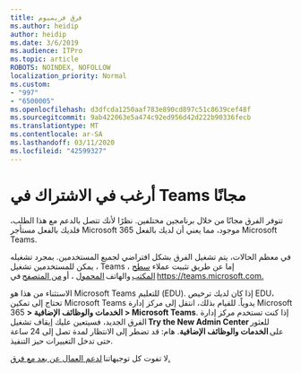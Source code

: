 ```yaml
---
title: فرق فريميوم
ms.author: heidip
author: heidip
ms.date: 3/6/2019
ms.audience: ITPro
ms.topic: article
ROBOTS: NOINDEX, NOFOLLOW
localization_priority: Normal
ms.custom:
- "997"
- "6500005"
ms.openlocfilehash: d3dfcda1250aaf783e890cd897c51c8639cef48f
ms.sourcegitcommit: 9ab422063e5a474c92ed956d42d222b90336fecb
ms.translationtype: MT
ms.contentlocale: ar-SA
ms.lasthandoff: 03/11/2020
ms.locfileid: "42599327"
---
```

# <a name="id-like-to-sign-up-for-teams-for-free"></a>أرغب في الاشتراك في Teams مجانًا

تتوفر الفرق مجانًا من خلال برنامجين مختلفين. نظرًا لأنك تتصل بالدعم مع هذا الطلب، فلديك بالفعل مستأجر Microsoft 365 موجود، مما يعني أن لديك بالفعل Microsoft Teams.

في معظم الحالات، يتم تشغيل الفرق بشكل افتراضي لجميع المستخدمين. بمجرد تشغيله ، يمكن للمستخدمين تشغيل Teams ، إما عن طريق تثبيت عملاء [سطح المكتب](https://docs.microsoft.com/MicrosoftTeams/get-clients#desktop-client) والهاتف [المحمول](https://docs.microsoft.com/MicrosoftTeams/get-clients#mobile-clients) ، أو [من المتصفح](https://docs.microsoft.com/MicrosoftTeams/get-clients#web-client) في <https://teams.microsoft.com.>

الاستثناء من هذا هو Microsoft Teams للتعليم (EDU). إذا كان لديك ترخيص EDU، تحتاج إلى تمكين Microsoft Teams يدوياً. للقيام بذلك، انتقل إلى مركز إدارة Microsoft 365 **> الخدمات والوظائف الإضافية > Microsoft Teams**. إذا كنت تستخدم مركز إدارة الفرق الجديد، فسيتعين عليك إيقاف تشغيل **Try the New Admin Center** للعثور على **الخدمات والوظائف الإضافية**. هام: قد تضطر إلى الانتظار لمدة تصل إلى 24 ساعة حتى تدخل التغييرات حيز التنفيذ.

لا تفوت كل توجيهاتنا [لدعم العمال عن بعد مع فرق.](https://docs.microsoft.com/MicrosoftTeams/support-remote-work-with-teams)
